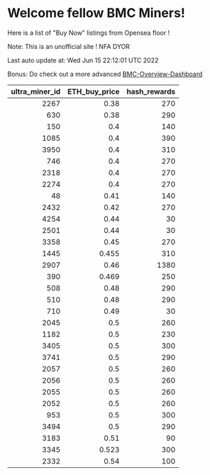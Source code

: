 # Welcome fellow BMC Miners!
Here is a list of "Buy Now" listings from Opensea floor !

Note: This is an unofficial site ! NFA DYOR

Last auto update at: Wed Jun 15 22:12:01 UTC 2022

Bonus: Do check out a more advanced [BMC-Overview-Dashboard](https://dune.com/defifunk/BMC-Overview-Dashboard)


|   ultra_miner_id |   ETH_buy_price |   hash_rewards |
|-----------------:|----------------:|---------------:|
|             2267 |           0.38  |            270 |
|              630 |           0.38  |            290 |
|              150 |           0.4   |            140 |
|             1085 |           0.4   |            390 |
|             3950 |           0.4   |            310 |
|              746 |           0.4   |            270 |
|             2318 |           0.4   |            270 |
|             2274 |           0.4   |            270 |
|               48 |           0.41  |            140 |
|             2432 |           0.42  |            270 |
|             4254 |           0.44  |             30 |
|             2501 |           0.44  |             30 |
|             3358 |           0.45  |            270 |
|             1445 |           0.455 |            310 |
|             2907 |           0.46  |           1380 |
|              390 |           0.469 |            250 |
|              508 |           0.48  |            290 |
|              510 |           0.48  |            290 |
|              710 |           0.49  |             30 |
|             2045 |           0.5   |            260 |
|             1182 |           0.5   |            230 |
|             3405 |           0.5   |            300 |
|             3741 |           0.5   |            290 |
|             2057 |           0.5   |            260 |
|             2056 |           0.5   |            260 |
|             2055 |           0.5   |            260 |
|             2052 |           0.5   |            260 |
|              953 |           0.5   |            300 |
|             3494 |           0.5   |            290 |
|             3183 |           0.51  |             90 |
|             3345 |           0.523 |            300 |
|             2332 |           0.54  |            100 |